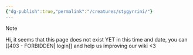 ```yaml
---
{"dg-publish":true,"permalink":"/creatures/stygyrrini/"}
---
```



> [!NOTE]
> Hi, it seems that this page does not exist YET in this time and date, you can [[403 - FORBIDDEN\| login]] and help us improving our wiki <3



